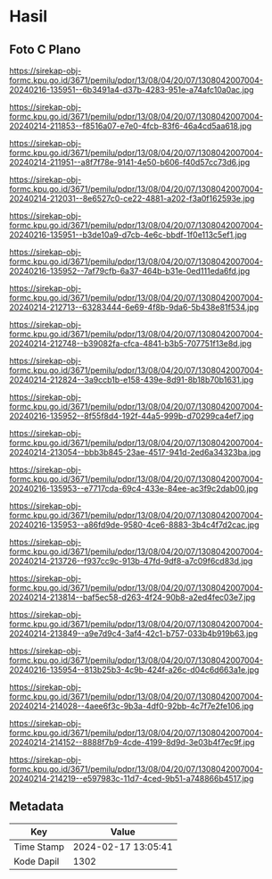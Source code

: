 # Hasil

## Foto C Plano

https://sirekap-obj-formc.kpu.go.id/3671/pemilu/pdpr/13/08/04/20/07/1308042007004-20240216-135951--6b3491a4-d37b-4283-951e-a74afc10a0ac.jpg

https://sirekap-obj-formc.kpu.go.id/3671/pemilu/pdpr/13/08/04/20/07/1308042007004-20240214-211853--f8516a07-e7e0-4fcb-83f6-46a4cd5aa618.jpg

https://sirekap-obj-formc.kpu.go.id/3671/pemilu/pdpr/13/08/04/20/07/1308042007004-20240214-211951--a8f7f78e-9141-4e50-b606-f40d57cc73d6.jpg

https://sirekap-obj-formc.kpu.go.id/3671/pemilu/pdpr/13/08/04/20/07/1308042007004-20240214-212031--8e6527c0-ce22-4881-a202-f3a0f162593e.jpg

https://sirekap-obj-formc.kpu.go.id/3671/pemilu/pdpr/13/08/04/20/07/1308042007004-20240216-135951--b3de10a9-d7cb-4e6c-bbdf-1f0e113c5ef1.jpg

https://sirekap-obj-formc.kpu.go.id/3671/pemilu/pdpr/13/08/04/20/07/1308042007004-20240216-135952--7af79cfb-6a37-464b-b31e-0ed111eda6fd.jpg

https://sirekap-obj-formc.kpu.go.id/3671/pemilu/pdpr/13/08/04/20/07/1308042007004-20240214-212713--63283444-6e69-4f8b-9da6-5b438e81f534.jpg

https://sirekap-obj-formc.kpu.go.id/3671/pemilu/pdpr/13/08/04/20/07/1308042007004-20240214-212748--b39082fa-cfca-4841-b3b5-707751f13e8d.jpg

https://sirekap-obj-formc.kpu.go.id/3671/pemilu/pdpr/13/08/04/20/07/1308042007004-20240214-212824--3a9ccb1b-e158-439e-8d91-8b18b70b1631.jpg

https://sirekap-obj-formc.kpu.go.id/3671/pemilu/pdpr/13/08/04/20/07/1308042007004-20240216-135952--8f55f8d4-192f-44a5-999b-d70299ca4ef7.jpg

https://sirekap-obj-formc.kpu.go.id/3671/pemilu/pdpr/13/08/04/20/07/1308042007004-20240214-213054--bbb3b845-23ae-4517-941d-2ed6a34323ba.jpg

https://sirekap-obj-formc.kpu.go.id/3671/pemilu/pdpr/13/08/04/20/07/1308042007004-20240216-135953--e7717cda-69c4-433e-84ee-ac3f9c2dab00.jpg

https://sirekap-obj-formc.kpu.go.id/3671/pemilu/pdpr/13/08/04/20/07/1308042007004-20240216-135953--a86fd9de-9580-4ce6-8883-3b4c4f7d2cac.jpg

https://sirekap-obj-formc.kpu.go.id/3671/pemilu/pdpr/13/08/04/20/07/1308042007004-20240214-213726--f937cc9c-913b-47fd-9df8-a7c09f6cd83d.jpg

https://sirekap-obj-formc.kpu.go.id/3671/pemilu/pdpr/13/08/04/20/07/1308042007004-20240214-213814--baf5ec58-d263-4f24-90b8-a2ed4fec03e7.jpg

https://sirekap-obj-formc.kpu.go.id/3671/pemilu/pdpr/13/08/04/20/07/1308042007004-20240214-213849--a9e7d9c4-3af4-42c1-b757-033b4b919b63.jpg

https://sirekap-obj-formc.kpu.go.id/3671/pemilu/pdpr/13/08/04/20/07/1308042007004-20240216-135954--813b25b3-4c9b-424f-a26c-d04c6d663a1e.jpg

https://sirekap-obj-formc.kpu.go.id/3671/pemilu/pdpr/13/08/04/20/07/1308042007004-20240214-214028--4aee6f3c-9b3a-4df0-92bb-4c7f7e2fe106.jpg

https://sirekap-obj-formc.kpu.go.id/3671/pemilu/pdpr/13/08/04/20/07/1308042007004-20240214-214152--8888f7b9-4cde-4199-8d9d-3e03b4f7ec9f.jpg

https://sirekap-obj-formc.kpu.go.id/3671/pemilu/pdpr/13/08/04/20/07/1308042007004-20240214-214219--e597983c-11d7-4ced-9b51-a748866b4517.jpg


## Metadata

| Key        | Value               |
| ---------- | ------------------- |
| Time Stamp | 2024-02-17 13:05:41 |
| Kode Dapil | 1302                |



